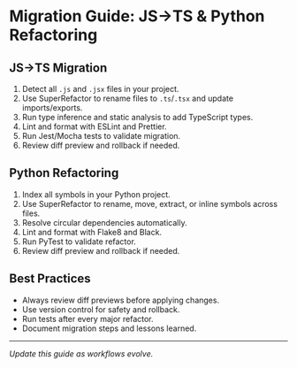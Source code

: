 # Migration Guide: JS→TS & Python Refactoring

## JS→TS Migration

1. Detect all `.js` and `.jsx` files in your project.
2. Use SuperRefactor to rename files to `.ts`/`.tsx` and update imports/exports.
3. Run type inference and static analysis to add TypeScript types.
4. Lint and format with ESLint and Prettier.
5. Run Jest/Mocha tests to validate migration.
6. Review diff preview and rollback if needed.

## Python Refactoring

1. Index all symbols in your Python project.
2. Use SuperRefactor to rename, move, extract, or inline symbols across files.
3. Resolve circular dependencies automatically.
4. Lint and format with Flake8 and Black.
5. Run PyTest to validate refactor.
6. Review diff preview and rollback if needed.

## Best Practices

- Always review diff previews before applying changes.
- Use version control for safety and rollback.
- Run tests after every major refactor.
- Document migration steps and lessons learned.

---

_Update this guide as workflows evolve._

